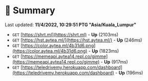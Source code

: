# 📖 Summary
Last updated: **11/4/2022, 10:29:51 PTG "Asia/Kuala_Lumpur"**

- `GET` [https://shrt.ml](https://shrt.ml) - **Up** (2103ms)
- `GET` [https://hst.aytea.ml/](https://hst.aytea.ml/) - **Up** (246ms)
- `GET` [https://color.aytea.ml/4b31d6.png](https://color.aytea.ml/4b31d6.png) - **Up** (1823ms)
- `GET` [https://memeapi.aytea14.repl.co/gimme](https://memeapi.aytea14.repl.co/gimme) - **Up** (917ms)
- `GET` [https://teledrivemy.herokuapp.com/dashboard](https://teledrivemy.herokuapp.com/dashboard) - **Up** (196ms)
